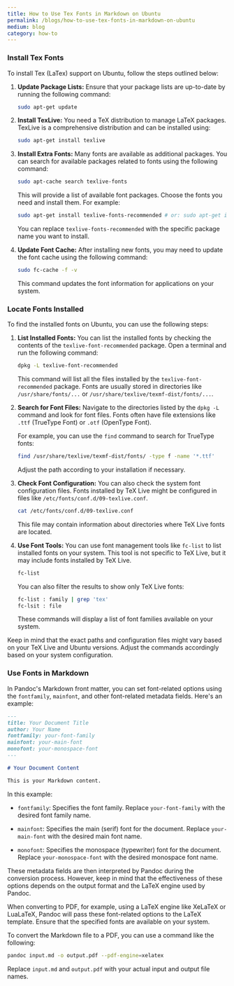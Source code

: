 ```yaml
---
title: How to Use Tex Fonts in Markdown on Ubuntu
permalink: /blogs/how-to-use-tex-fonts-in-markdown-on-ubuntu
medium: blog
category: how-to
---
```


### Install Tex Fonts

To install Tex (LaTex) support on Ubuntu, follow the steps outlined below:

1. **Update Package Lists:**
   Ensure that your package lists are up-to-date by running the following command:

   ```bash
   sudo apt-get update
   ```

2. **Install TexLive:**
   You need a TeX distribution to manage LaTeX packages. TexLive is a comprehensive distribution and can be installed using:

   ```bash
   sudo apt-get install texlive
   ```

3. **Install Extra Fonts:**
   Many fonts are available as additional packages. You can search for available packages related to fonts using the following command:

   ```bash
   sudo apt-cache search texlive-fonts
   ```

   This will provide a list of available font packages. Choose the fonts you need and install them. For example:

   ```bash
   sudo apt-get install texlive-fonts-recommended # or: sudo apt-get install texlive-fonts-extra
   ```

   You can replace `texlive-fonts-recommended` with the specific package name you want to install.

4. **Update Font Cache:**
   After installing new fonts, you may need to update the font cache using the following command:

   ```bash
   sudo fc-cache -f -v
   ```

   This command updates the font information for applications on your system.

### Locate Fonts Installed

To find the installed fonts on Ubuntu, you can use the following steps:

1. **List Installed Fonts:**
   You can list the installed fonts by checking the contents of the `texlive-font-recommended` package. Open a terminal and run the following command:

   ```bash
   dpkg -L texlive-font-recommended
   ```

   This command will list all the files installed by the `texlive-font-recommended` package. Fonts are usually stored in directories like `/usr/share/fonts/...` or `/usr/share/texlive/texmf-dist/fonts/...`.

2. **Search for Font Files:**
   Navigate to the directories listed by the `dpkg -L` command and look for font files. Fonts often have file extensions like `.ttf` (TrueType Font) or `.otf` (OpenType Font).

   For example, you can use the `find` command to search for TrueType fonts:

   ```bash
   find /usr/share/texlive/texmf-dist/fonts/ -type f -name '*.ttf'
   ```

   Adjust the path according to your installation if necessary.

3. **Check Font Configuration:**
   You can also check the system font configuration files. Fonts installed by TeX Live might be configured in files like `/etc/fonts/conf.d/09-texlive.conf`.

   ```bash
   cat /etc/fonts/conf.d/09-texlive.conf
   ```

   This file may contain information about directories where TeX Live fonts are located.

4. **Use Font Tools:**
   You can use font management tools like `fc-list` to list installed fonts on your system. This tool is not specific to TeX Live, but it may include fonts installed by TeX Live.

   ```bash
   fc-list
   ```

   You can also filter the results to show only TeX Live fonts:

   ```bash
   fc-list : family | grep 'tex'
   fc-lsit : file
   ```

   These commands will display a list of font families available on your system.

Keep in mind that the exact paths and configuration files might vary based on your TeX Live and Ubuntu versions. Adjust the commands accordingly based on your system configuration.

### Use Fonts in Markdown

In Pandoc's Markdown front matter, you can set font-related options using the `fontfamily`, `mainfont`, and other font-related metadata fields. Here's an example:

```markdown
---
title: Your Document Title
author: Your Name
fontfamily: your-font-family
mainfont: your-main-font
monofont: your-monospace-font
---

# Your Document Content

This is your Markdown content.
```

In this example:

- `fontfamily`: Specifies the font family. Replace `your-font-family` with the desired font family name.

- `mainfont`: Specifies the main (serif) font for the document. Replace `your-main-font` with the desired main font name.

- `monofont`: Specifies the monospace (typewriter) font for the document. Replace `your-monospace-font` with the desired monospace font name.

These metadata fields are then interpreted by Pandoc during the conversion process. However, keep in mind that the effectiveness of these options depends on the output format and the LaTeX engine used by Pandoc.

When converting to PDF, for example, using a LaTeX engine like XeLaTeX or LuaLaTeX, Pandoc will pass these font-related options to the LaTeX template. Ensure that the specified fonts are available on your system.

To convert the Markdown file to a PDF, you can use a command like the following:

```bash
pandoc input.md -o output.pdf --pdf-engine=xelatex
```

Replace `input.md` and `output.pdf` with your actual input and output file names.
